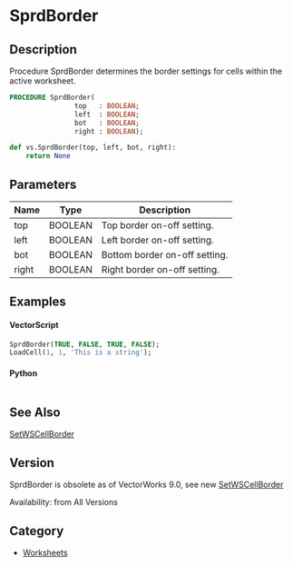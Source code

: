 # SprdBorder

## Description
Procedure SprdBorder determines the border settings for cells within the active worksheet.

```pascal
PROCEDURE SprdBorder(
				top   : BOOLEAN;
				left  : BOOLEAN;
				bot   : BOOLEAN;
				right : BOOLEAN);
```

```python
def vs.SprdBorder(top, left, bot, right):
    return None
```

## Parameters
|Name|Type|Description|
|---|---|---|
|top|BOOLEAN|Top border on-off setting.|
|left|BOOLEAN|Left border on-off setting.|
|bot|BOOLEAN|Bottom border on-off setting.|
|right|BOOLEAN|Right border on-off setting.|

## Examples
#### VectorScript ####
```pascal
SprdBorder(TRUE, FALSE, TRUE, FALSE);
LoadCell(1, 1, 'This is a string');
```
#### Python ####
```python

```

## See Also
[SetWSCellBorder](SetWSCellBorder.md)

## Version
SprdBorder is obsolete as of VectorWorks 9.0, see new [ SetWSCellBorder](SetWSCellBorder.md)

Availability: from All Versions

## Category
* [Worksheets](../Categories/Worksheets.md)
